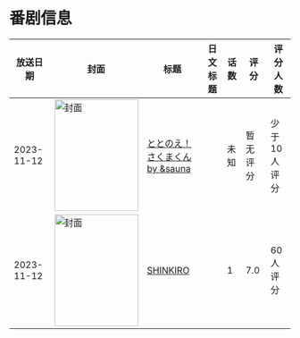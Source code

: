# 番剧信息

|放送日期|封面|标题|日文标题|话数|评分|评分人数|
|---|---|---|---|---|---|---|
|2023-11-12|<img src="https://lain.bgm.tv/pic/cover/c/8d/04/461791_BbF2o.jpg" alt="封面" style="width:150px;height:200px;object-fit:cover;">|[ととのえ！さくまくん by &sauna](https://bangumi.tv/subject/461791)||未知|暂无评分|少于10人评分|
|2023-11-12|<img src="https://lain.bgm.tv/pic/cover/c/8d/3b/465111_44941.jpg" alt="封面" style="width:150px;height:200px;object-fit:cover;">|[SHINKIRO](https://bangumi.tv/subject/465111)||1|7.0|60人评分|
